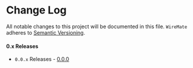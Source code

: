 # Change Log
All notable changes to this project will be documented in this file.
`WireMate` adheres to [Semantic Versioning](http://semver.org/).

#### 0.x Releases
- `0.0.x` Releases - [0.0.0](#000) 
